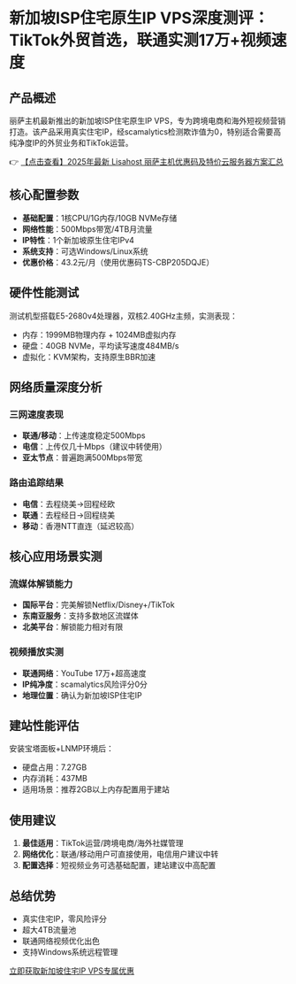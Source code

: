 # 新加坡ISP住宅原生IP VPS深度测评：TikTok外贸首选，联通实测17万+视频速度

## 产品概述
丽萨主机最新推出的新加坡ISP住宅原生IP VPS，专为跨境电商和海外短视频营销打造。该产品采用真实住宅IP，经scamalytics检测欺诈值为0，特别适合需要高纯净度IP的外贸业务和TikTok运营。

👉 [【点击查看】2025年最新 Lisahost 丽萨主机优惠码及特价云服务器方案汇总](https://bit.ly/lisazhuji)

## 核心配置参数
- **基础配置**：1核CPU/1G内存/10GB NVMe存储
- **网络性能**：500Mbps带宽/4TB月流量
- **IP特性**：1个新加坡原生住宅IPv4
- **系统支持**：可选Windows/Linux系统
- **优惠价格**：43.2元/月（使用优惠码TS-CBP205DQJE）

## 硬件性能测试
测试机型搭载E5-2680v4处理器，双核2.40GHz主频，实测表现：
- 内存：1999MB物理内存 + 1024MB虚拟内存
- 硬盘：40GB NVMe，平均读写速度484MB/s
- 虚拟化：KVM架构，支持原生BBR加速

## 网络质量深度分析
### 三网速度表现
- **联通/移动**：上传速度稳定500Mbps
- **电信**：上传仅几十Mbps（建议中转使用）
- **亚太节点**：普遍跑满500Mbps带宽

### 路由追踪结果
- **电信**：去程绕美→回程经欧
- **联通**：去程经日→回程绕美
- **移动**：香港NTT直连（延迟较高）

## 核心应用场景实测
### 流媒体解锁能力
- **国际平台**：完美解锁Netflix/Disney+/TikTok
- **东南亚服务**：支持多数地区流媒体
- **北美平台**：解锁能力相对有限

### 视频播放实测
- **联通网络**：YouTube 17万+超高速度
- **IP纯净度**：scamalytics风险评分0分
- **地理位置**：确认为新加坡ISP住宅IP

## 建站性能评估
安装宝塔面板+LNMP环境后：
- 硬盘占用：7.27GB
- 内存消耗：437MB
- 适用场景：推荐2GB以上内存配置用于建站

## 使用建议
1. **最佳适用**：TikTok运营/跨境电商/海外社媒管理
2. **网络优化**：联通/移动用户可直接使用，电信用户建议中转
3. **配置选择**：短视频业务可选基础配置，建站建议中高配置

## 总结优势
- 真实住宅IP，零风险评分
- 超大4TB流量池
- 联通网络视频优化出色
- 支持Windows系统远程管理

[立即获取新加坡住宅IP VPS专属优惠](https://bit.ly/lisazhuji)